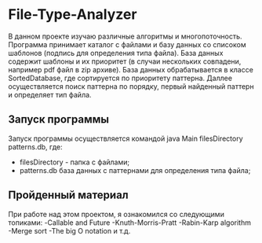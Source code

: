 # File-Type-Analyzer
В данном проекте изучаю различные алгоритмы и многопоточность.
Программа принимает каталог с файлами и базу данных со списоком шаблонов (подпись для определения типа файла). База данных содержит шаблоны и их приоритет (в случаи нескольких совпадени, например pdf файл в zip архиве). База данных обрабатывается в классе SortedDatabase, где сортируется по приоритету паттерна. Даллее осуществляется поиск паттерна по порядку, первый найденный паттерн и определяет тип файла.

## Запуск программы
Запуск программы осуществляется командой java Main filesDirectory patterns.db, где:

- filesDirectory - папка с файлами;
- patterns.db база данных с паттернами для определения типа файла;


## Пройденный материал       
При работе над этом проектом, я ознакомился со следующими топиками:
-Callable and Future
-Knuth-Morris-Pratt
-Rabin-Karp algorithm
-Merge sort
-The big O notation
 и т.д.

